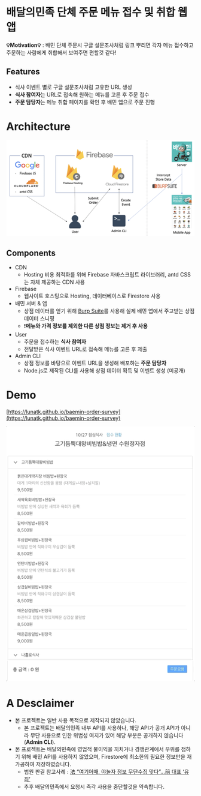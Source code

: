 # 배달의민족 단체 주문 메뉴 접수 및 취합 웹앱

**💡Motivation💡** : 배민 단체 주문시 구글 설문조사처럼 링크 뿌리면 각자 메뉴 접수하고 주문하는 사람에게 취합해서 보여주면 편할것 같다!

## Features

- 식사 이벤트 별로 구글 설문조사처럼 고유한 URL 생성
- **식사 참여자**는 URL로 접속해 원하는 메뉴를 고른 후 주문 접수
- **주문 담당자**는 메뉴 취합 페이지를 확인 후 배민 앱으로 주문 진행

# Architecture

![architecture](./screenshot/architecture.png)

## Components

- CDN
    - Hosting 비용 최적화를 위해 Firebase 자바스크립트 라이브러리, antd CSS는 자체 제공하는 CDN 사용
- Firebase
    - 웹사이트 호스팅으로 Hosting, 데이터베이스로 Firestore 사용
- 배민 서버 & 앱
    - 상점 데이터를 얻기 위해 [Burp Suite](https://portswigger.net/burp)를 사용해 실제 배민 앱에서 주고받는 상점 데이터 스니핑
    - ❗️**메뉴와 가격 정보를 제외한 다른 상점 정보는 제거 후 사용**
- User
    - 주문을 접수하는 **식사 참여자**
    - 전달받은 식사 이벤트 URL로 접속해 메뉴를 고른 후 제출
- Admin CLI
    - 상점 정보를 바탕으로 이벤트 URL을 생성해 배포하는 **주문 담당자**
    - Node.js로 제작된 CLI를 사용해 상점 데이터 획득 및 이벤트 생성 (미공개)

# Demo

[https://lunatk.github.io/baemin-order-survey](https://lunatk.github.io/baemin-order-survey)

![demo](./screenshot/demo.gif)

# A Desclaimer
- 본 프로젝트는 일반 사용 목적으로 제작되지 않았습니다.
    - 본 프로젝트는 배달의민족 내부 API를 사용하나, 해당 API가 공개 API가 아니라 무단 사용으로 인한 위법성 여지가 있어 해당 부분은 공개하지 않습니다(**Admin CLI**).
- 본 프로젝트는 배달의민족에 영업적 불이익을 끼치거나 경쟁관계에서 우위를 점하기 위해 배민 API를 사용하지 않았으며, Firestore에 최소한의 필요한 정보만을 재가공하여 저장하였습니다.
    - 법원 판결 참고사례 : [法 “여기어때, 야놀자 정보 무단수집 맞다”...前 대표 ‘유죄’](https://n.news.naver.com/mnews/article/092/0002180583?sid=001)
    - 추후 배달의민족에서 요청시 즉각 사용을 중단할것을 약속합니다.